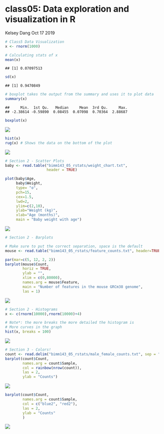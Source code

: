 class05: Data exploration and visualization in R
================
Kelsey Dang
Oct 17 2019

``` r
# Class5 Data Visualization
x <- rnorm(1000)

# Calculating stats of x
mean(x)
```

    ## [1] 0.07097513

``` r
sd(x)
```

    ## [1] 0.9470849

``` r
# boxplot takes the output from the summary and uses it to plot data
summary(x)
```

    ##     Min.  1st Qu.   Median     Mean  3rd Qu.     Max. 
    ## -2.38614 -0.59890  0.08455  0.07098  0.70364  2.88687

``` r
boxplot(x)
```

![](Class05_files/figure-gfm/unnamed-chunk-1-1.png)<!-- -->

``` r
hist(x)
rug(x) # Shows the data on the bottom of the plot
```

![](Class05_files/figure-gfm/unnamed-chunk-1-2.png)<!-- -->

``` r
# Section 2 - Scatter Plots
baby <- read.table("bimm143_05_rstats/weight_chart.txt",
                   header = TRUE)

plot(baby$Age, 
     baby$Weight, 
     type= "o",
     pch=15,
     cex=1.5,
     lwd=2,
     ylim=c(2,10),
     ylab="Weight (kg)",
     xlab="Age (months)",
     main = "Baby weight with age")
```

![](Class05_files/figure-gfm/unnamed-chunk-1-3.png)<!-- -->

``` r
# Section 2 - Barplots

# Make sure to put the correct separation, space is the default
mouse <- read.table("bimm143_05_rstats/feature_counts.txt", header=TRUE, sep="\t")

par(mar=c(5, 12, 2, 2))
barplot(mouse$Count,
        horiz = TRUE,
        ylab = "",
        xlim = c(0,80000),
        names.arg = mouse$Feature,
        main = "Number of features in the mouse GRCm38 genome",
        las = 1)
```

![](Class05_files/figure-gfm/unnamed-chunk-1-4.png)<!-- -->

``` r
# Section 2 - Histograms
x <- c(rnorm(10000),rnorm(10000)+4)

# Note*: the more breaks the more detailed the histogram is
# More curves in the graph
hist(x, breaks = 100)
```

![](Class05_files/figure-gfm/unnamed-chunk-1-5.png)<!-- -->

``` r
# Section 3 - Colors!
count <- read.delim("bimm143_05_rstats/male_female_counts.txt", sep = "\t", header = TRUE)
barplot(count$Count,
        names.arg = count$Sample,
        col = rainbow(nrow(count)),
        las = 2,
        ylab = "Counts")
```

![](Class05_files/figure-gfm/unnamed-chunk-1-6.png)<!-- -->

``` r
barplot(count$Count,
        names.arg = count$Sample,
        col = c("blue2", "red2"),
        las = 2,
        ylab = "Counts"
        )
```

![](Class05_files/figure-gfm/unnamed-chunk-1-7.png)<!-- -->
